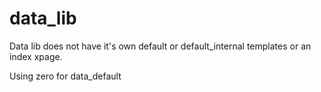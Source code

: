 # data_lib

Data lib does not have it's own default or default_internal templates or an index xpage.

Using zero for data_default 
